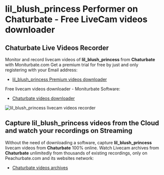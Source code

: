 # lil_blush_princess Performer on Chaturbate - Free LiveCam videos downloader

## Chaturbate Live Videos Recorder

Monitor and record livecam videos of **lil_blush_princess** from **Chaturbate** with Moniturbate.com
Get a premium trial for free by just and only registering with your Email address:
* [lil_blush_princess Premium videos downloader](https://moniturbate.com/request-demo-licence-key.html)

Free livecam videos downloader - Moniturbate Software:
* [Chaturbate videos downloader](https://moniturbate.com/moniturbate-download-software.html)

![lil_blush_princess livecam videos recorder](https://peachurnet.com/templates/moniturbate-software.png)


## Capture lil_blush_princess videos from the Cloud and watch your recordings on Streaming

Without the need of downloading a software, capture **lil_blush_princess** livecam videos from **Chaturbate** 100% online.
Watch Livecam archives from **Chaturbate** unlimitedly from thousands of existing recordings, only on Peachurbate.com and its websites network:
* [Chaturbate videos archives](https://peachurnet.com/)